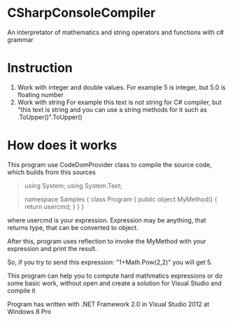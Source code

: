 CSharpConsoleCompiler
=====================

An interpretator of mathematics and string operators and functions with c# grammar

Instruction
===========
1. Work with integer and double values.
  For example 5 is integer, but 5.0 is floating number
2. Work with string
  For example this text is not string for C# compiler, but "this text is string and you can use a string methods for it such as .ToUpper()".ToUpper()

How does it works
=================

This program use CodeDomProvider class to compile the source code, which builds from this sources
> using System;
> using System.Text;

> namespace Samples {
> class Program {
>     public object MyMethod() {
>      return usercmd;
>    }
>  }
>}

where usercmd is your expression. Expression may be anything, that returns type, that can be converted to object.

After this, program uses reflection to invoke the MyMethod with your expression and print the result.

So, if you try to send this expression: "1+Math.Pow(2,2)" you will get 5.

This program can help you to compute hard mathmatics expressions or do some basic work, without open and create a solution for Visual Studio and compile it

Program has written with .NET Framework 2.0 in Visual Studio 2012 at Windows 8 Pro
